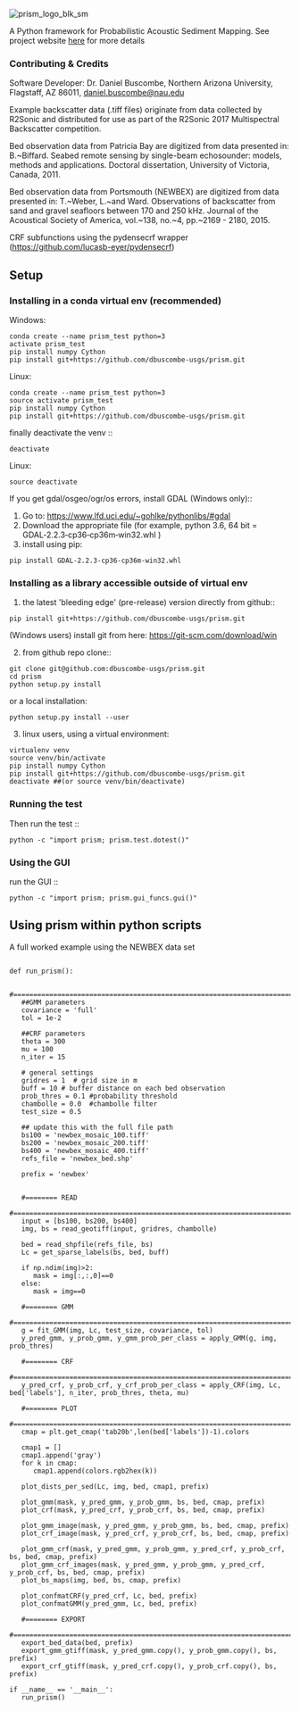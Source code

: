 
![prism_logo_blk_sm](https://user-images.githubusercontent.com/3596509/36518800-3d21b60e-1745-11e8-9a52-549b07dc9da1.png)

A Python framework for Probabilistic Acoustic Sediment Mapping. See project website [here](https://www.danielbuscombe.com/prism/) for more details


### Contributing & Credits
Software Developer: Dr. Daniel Buscombe, Northern Arizona University, Flagstaff, AZ 86011, daniel.buscombe@nau.edu

Example backscatter data (.tiff files) originate from data collected by R2Sonic and distributed for use as part of the R2Sonic 2017 Multispectral Backscatter competition.

Bed observation data from Patricia Bay are digitized from data presented in: B.~Biffard. Seabed remote sensing by single-beam echosounder: models, methods and applications. Doctoral dissertation, University of Victoria, Canada, 2011.

Bed observation data from Portsmouth (NEWBEX) are digitized from data presented in: T.~Weber, L.~and Ward. Observations of backscatter from sand and gravel seafloors between 170 and 250 kHz. Journal of the Acoustical Society of America, vol.~138, no.~4, pp.~2169 - 2180, 2015.

CRF subfunctions using the pydensecrf wrapper (https://github.com/lucasb-eyer/pydensecrf) 

## Setup

### Installing in a conda virtual env (recommended)

Windows:

```
conda create --name prism_test python=3
activate prism_test
pip install numpy Cython
pip install git+https://github.com/dbuscombe-usgs/prism.git
```

Linux:

```
conda create --name prism_test python=3
source activate prism_test
pip install numpy Cython
pip install git+https://github.com/dbuscombe-usgs/prism.git
```

finally deactivate the venv ::

```
deactivate
```

Linux:

```
source deactivate
```

If you get gdal/osgeo/ogr/os errors, install GDAL (Windows only)::
1. Go to: https://www.lfd.uci.edu/~gohlke/pythonlibs/#gdal
2. Download the appropriate file (for example, python 3.6, 64 bit = GDAL‑2.2.3‑cp36‑cp36m‑win32.whl )
3. install using pip:

```
pip install GDAL‑2.2.3‑cp36‑cp36m‑win32.whl
```

### Installing as a library accessible outside of virtual env


1. the latest 'bleeding edge' (pre-release) version directly from github::

```
pip install git+https://github.com/dbuscombe-usgs/prism.git
```

(Windows users) install git from here: https://git-scm.com/download/win


2. from github repo clone::

```
git clone git@github.com:dbuscombe-usgs/prism.git
cd prism
python setup.py install
```

or a local installation:

```
python setup.py install --user
```

3. linux users, using a virtual environment:

```
virtualenv venv
source venv/bin/activate
pip install numpy Cython
pip install git+https://github.com/dbuscombe-usgs/prism.git
deactivate ##(or source venv/bin/deactivate)
```


### Running the test

Then run the test ::

```
python -c "import prism; prism.test.dotest()" 
```

### Using the GUI

run the GUI ::

```
python -c "import prism; prism.gui_funcs.gui()" 
```

## Using prism within python scripts

A full worked example using the NEWBEX data set

```

def run_prism():

   #==================================================================================
   ##GMM parameters
   covariance = 'full'
   tol = 1e-2

   ##CRF parameters
   theta = 300 
   mu = 100 
   n_iter = 15

   # general settings
   gridres = 1  # grid size in m
   buff = 10 # buffer distance on each bed observation
   prob_thres = 0.1 #probability threshold
   chambolle = 0.0  #chambolle filter
   test_size = 0.5

   ## update this with the full file path
   bs100 = 'newbex_mosaic_100.tiff'
   bs200 = 'newbex_mosaic_200.tiff'
   bs400 = 'newbex_mosaic_400.tiff'
   refs_file = 'newbex_bed.shp'

   prefix = 'newbex'


   #======== READ
   #==================================================================================
   input = [bs100, bs200, bs400]
   img, bs = read_geotiff(input, gridres, chambolle)

   bed = read_shpfile(refs_file, bs)
   Lc = get_sparse_labels(bs, bed, buff)

   if np.ndim(img)>2:
      mask = img[:,:,0]==0
   else:
      mask = img==0

   #======== GMM
   #==================================================================================
   g = fit_GMM(img, Lc, test_size, covariance, tol)
   y_pred_gmm, y_prob_gmm, y_gmm_prob_per_class = apply_GMM(g, img, prob_thres)

   #======== CRF
   #==================================================================================
   y_pred_crf, y_prob_crf, y_crf_prob_per_class = apply_CRF(img, Lc, bed['labels'], n_iter, prob_thres, theta, mu)

   #======== PLOT
   #==================================================================================
   cmap = plt.get_cmap('tab20b',len(bed['labels'])-1).colors

   cmap1 = []
   cmap1.append('gray')
   for k in cmap:
      cmap1.append(colors.rgb2hex(k))

   plot_dists_per_sed(Lc, img, bed, cmap1, prefix)

   plot_gmm(mask, y_pred_gmm, y_prob_gmm, bs, bed, cmap, prefix)
   plot_crf(mask, y_pred_crf, y_prob_crf, bs, bed, cmap, prefix)

   plot_gmm_image(mask, y_pred_gmm, y_prob_gmm, bs, bed, cmap, prefix)
   plot_crf_image(mask, y_pred_crf, y_prob_crf, bs, bed, cmap, prefix)

   plot_gmm_crf(mask, y_pred_gmm, y_prob_gmm, y_pred_crf, y_prob_crf, bs, bed, cmap, prefix)
   plot_gmm_crf_images(mask, y_pred_gmm, y_prob_gmm, y_pred_crf, y_prob_crf, bs, bed, cmap, prefix)
   plot_bs_maps(img, bed, bs, cmap, prefix)

   plot_confmatCRF(y_pred_crf, Lc, bed, prefix)
   plot_confmatGMM(y_pred_gmm, Lc, bed, prefix)

   #======== EXPORT
   #==================================================================================
   export_bed_data(bed, prefix)
   export_gmm_gtiff(mask, y_pred_gmm.copy(), y_prob_gmm.copy(), bs, prefix)
   export_crf_gtiff(mask, y_pred_crf.copy(), y_prob_crf.copy(), bs, prefix)

if __name__ == '__main__':
   run_prism()

```



